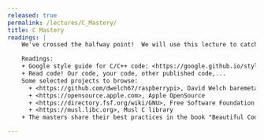 ```yaml
---
released: true
permalink: /lectures/C_Mastery/
title: C Mastery
readings: |
    We've crossed the halfway point!  We will use this lecture to catch-up/expand on lecture content covered lightly on first pass, and discuss how to further your mastery of C.

    Readings:
    + Google style guide for C/C++ code: <https://google.github.io/styleguide/cppguide.html>
    + Read code! Our code, your code, other published code,... 
    Some selected projects to browse:
      + <https://github.com/dwelch67/raspberrypi>, David Welch baremetal examples
      + <https://opensource.apple.com>, Apple OpenSource
      + <https://directory.fsf.org/wiki/GNU>, Free Software Foundation (GNU)
      + <https://musl.libc.org>, Musl C library
    + The masters share their best practices in the book "Beautiful Code: Leading Programmers Explain How They Think" <https://www.amazon.com/dp/0596510047>

---
```

